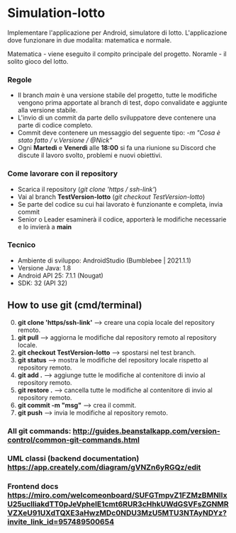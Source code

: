 # Simulation-lotto
Implementare l'applicazione per Android, simulatore di lotto. L'applicazione dove funzionare in due modalita: matematica e normale.

Matematica - viene eseguito il compito principale del progetto.
Noramle - il solito gioco del lotto.
### Regole
 - Il branch *main* è una versione stabile del progetto, tutte le modifiche vengono prima apportate al branch di test, dopo convalidate e aggiunte alla versione stabile.
 - L'invio di un commit da parte dello sviluppatore deve contenere una parte di codice completo.
 - Commit deve contenere un messaggio del seguente tipo: *-m "Cosa è stato fatto / v.Versione / @Nick"*
  - Ogni **Martedì** e **Venerdì** alle **18:00** si fa una riunione su Discord che discute il lavoro svolto, problemi e nuovi obiettivi.
### Come lavorare con il repository
- Scarica il repository (*git clone 'https / ssh-link'*)
- Vai al branch **TestVersion-lotto** (*git checkout TestVersion-lotto*)
- Se parte del codice su cui hai lavorato è funzionante e completa, invia commit
- Senior o Leader esaminerà il codice, apporterà le modifiche necessarie e lo invierà a **main**
### Tecnico
 - Ambiente di sviluppo: AndroidStudio (Bumblebee | 2021.1.1)
 - Versione Java: 1.8
 - Android API 25: 7.1.1 (Nougat) 
 - SDK: 32 (API 32)
## How to use git (cmd/terminal)
0) **git clone 'https/ssh-link'** --> creare una copia locale del repository remoto.
1) **git pull** --> aggiorna le modifiche dal repository remoto al repository locale.
2) **git checkout TestVersion-lotto** --> spostarsi nel test branch.
3) **git status** --> mostra le modifiche del repository locale rispetto al repository remoto.
4) **git add .** --> aggiunge tutte le modifiche al contenitore di invio al repository remoto.
5) **git restore .** --> cancella tutte le modifiche al contenitore di invio al repository remoto.
6) **git commit -m "msg"** --> crea il commit.
7) **git push** --> invia le modifiche al repository remoto.
### All git commands: http://guides.beanstalkapp.com/version-control/common-git-commands.html
### UML classi (backend documentation)  https://app.creately.com/diagram/gVNZn6yRGQz/edit
### Frontend docs https://miro.com/welcomeonboard/SUFGTmpvZ1FZMzBMNlIxU25uclliakdTT0pJeVphelE1cmt6RUR3cHhkUWdGSVFsZGNMRVZXeU91UXdTQXE3aHwzMDc0NDU3MzU5MTU3NTAyNDYz?invite_link_id=957489500654
